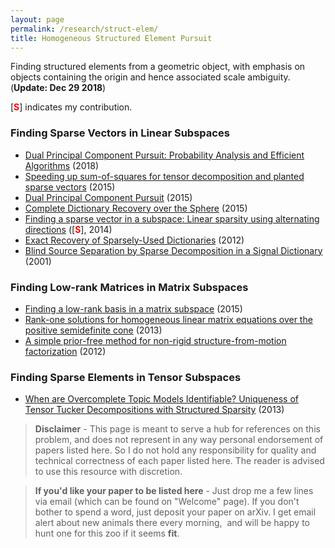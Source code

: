 ```yaml
---
layout: page
permalink: /research/struct-elem/
title: Homogeneous Structured Element Pursuit
---
```

Finding structured elements from a geometric object, with emphasis on objects containing the origin and hence associated scale ambiguity.  (**Update: Dec 29 2018**)

\[<span style="color:red">**S**</span>\] indicates my contribution. 

### Finding Sparse Vectors in Linear Subspaces 

  +  [Dual Principal Component Pursuit: Probability Analysis and Efficient Algorithms](https://arxiv.org/abs/1812.09924) (2018)
  +  [Speeding up sum-of-squares for tensor decomposition and planted sparse vectors](http://arxiv.org/abs/1512.02337) (2015)
  +  [Dual Principal Component Pursuit](http://arxiv.org/abs/1510.04390) (2015)
  +  [Complete Dictionary Recovery over the Sphere](http://arxiv.org/abs/1504.06785) (2015)
  +  [Finding a sparse vector in a subspace: Linear sparsity using alternating directions](http://arxiv.org/abs/1412.4659) (\[<span style="color:red">**S**</span>\], 2014)
  +  [Exact Recovery of Sparsely-Used Dictionaries](http://arxiv.org/abs/1206.5882) (2012)
  +  [Blind Source Separation by Sparse Decomposition in a Signal Dictionary](http://www.ncbi.nlm.nih.gov/pubmed/11255573) (2001)

### Finding Low-rank Matrices in Matrix Subspaces
  +  [Finding a low-rank basis in a matrix subspace](http://arxiv.org/abs/1503.08601) (2015)
  +  [Rank-one solutions for homogeneous linear matrix equations over the positive semidefinite cone](http://arxiv.org/abs/1211.2131) (2013)
  +  [A simple prior-free method for non-rigid structure-from-motion factorization](https://doi.org/10.1007/s11263-013-0684-2) (2012)

### Finding Sparse Elements in Tensor Subspaces
  +  [When are Overcomplete Topic Models Identifiable? Uniqueness of Tensor Tucker Decompositions with Structured Sparsity](http://arxiv.org/abs/1308.2853) (2013)


> **Disclaimer** - This page is meant to serve a hub for references on this problem, and does not represent in any way personal endorsement of papers listed here. So I do not hold any responsibility for quality and technical correctness of each paper listed here. The reader is advised to use this resource with discretion.

> **If you'd like your paper to be listed here**  - Just drop me a few lines via email (which can be found on "Welcome" page). If you don't bother to spend a word, just deposit your paper on arXiv. I get email alert about new animals there every morning,  and will be happy to hunt one for this zoo if it seems **fit**. 
